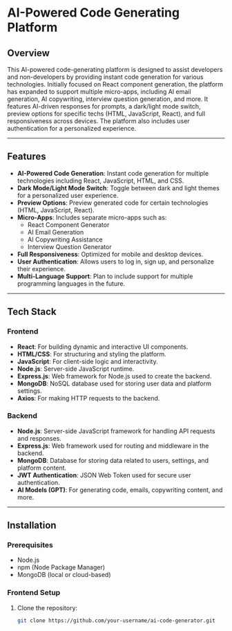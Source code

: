 # AI-Powered Code Generating Platform

## Overview

This AI-powered code-generating platform is designed to assist developers and non-developers by providing instant code generation for various technologies. Initially focused on React component generation, the platform has expanded to support multiple micro-apps, including AI email generation, AI copywriting, interview question generation, and more. It features AI-driven responses for prompts, a dark/light mode switch, preview options for specific techs (HTML, JavaScript, React), and full responsiveness across devices. The platform also includes user authentication for a personalized experience.

---

## Features

- **AI-Powered Code Generation**: Instant code generation for multiple technologies including React, JavaScript, HTML, and CSS.
- **Dark Mode/Light Mode Switch**: Toggle between dark and light themes for a personalized user experience.
- **Preview Options**: Preview generated code for certain technologies (HTML, JavaScript, React).
- **Micro-Apps**: Includes separate micro-apps such as:
  - React Component Generator
  - AI Email Generation
  - AI Copywriting Assistance
  - Interview Question Generator
- **Full Responsiveness**: Optimized for mobile and desktop devices.
- **User Authentication**: Allows users to log in, sign up, and personalize their experience.
- **Multi-Language Support**: Plan to include support for multiple programming languages in the future.

---

## Tech Stack

### Frontend
- **React**: For building dynamic and interactive UI components.
- **HTML/CSS**: For structuring and styling the platform.
- **JavaScript**: For client-side logic and interactivity.
- **Node.js**: Server-side JavaScript runtime.
- **Express.js**: Web framework for Node.js used to create the backend.
- **MongoDB**: NoSQL database used for storing user data and platform settings.
- **Axios**: For making HTTP requests to the backend.

### Backend
- **Node.js**: Server-side JavaScript framework for handling API requests and responses.
- **Express.js**: Web framework used for routing and middleware in the backend.
- **MongoDB**: Database for storing data related to users, settings, and platform content.
- **JWT Authentication**: JSON Web Token used for secure user authentication.
- **AI Models (GPT)**: For generating code, emails, copywriting content, and more.

---

## Installation

### Prerequisites

- Node.js
- npm (Node Package Manager)
- MongoDB (local or cloud-based)

### Frontend Setup

1. Clone the repository:

   ```bash
   git clone https://github.com/your-username/ai-code-generator.git
